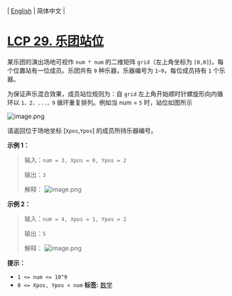 | [English](README_EN.md) | 简体中文 |

# [LCP 29. 乐团站位](https://leetcode-cn.com/problems/SNJvJP)
某乐团的演出场地可视作 `num * num` 的二维矩阵 `grid`（左上角坐标为 `[0,0]`)，每个位置站有一位成员。乐团共有 `9` 种乐器，乐器编号为 `1~9`，每位成员持有 `1` 个乐器。

为保证声乐混合效果，成员站位规则为：自 `grid` 左上角开始顺时针螺旋形向内循环以 `1，2，...，9` 循环重复排列。例如当 num = `5` 时，站位如图所示

![image.png](https://pic.leetcode-cn.com/1616125411-WOblWH-image.png)


请返回位于场地坐标 [`Xpos`,`Ypos`] 的成员所持乐器编号。

**示例 1：**
>输入：`num = 3, Xpos = 0, Ypos = 2`
>
>输出：`3`
>
>解释：
![image.png](https://pic.leetcode-cn.com/1616125437-WUOwsu-image.png)


**示例 2：**
>输入：`num = 4, Xpos = 1, Ypos = 2`
>
>输出：`5`
>
>解释：
![image.png](https://pic.leetcode-cn.com/1616125453-IIDpxg-image.png)


**提示：**
- `1 <= num <= 10^9`
- `0 <= Xpos, Ypos < num`
**标签:**  [数学](https://leetcode-cn.com/tag/math) 